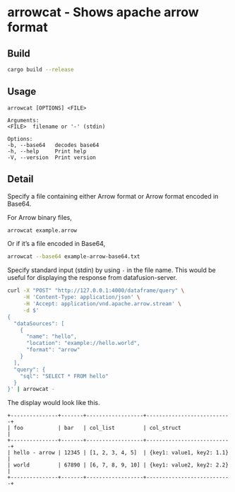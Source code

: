 # arrowcat - Shows apache arrow format

## Build

```sh
cargo build --release
```

## Usage

```
arrowcat [OPTIONS] <FILE>

Arguments:
<FILE>  filename or '-' (stdin)

Options:
-b, --base64   decodes base64
-h, --help     Print help
-V, --version  Print version
```

## Detail

Specify a file containing either Arrow format or Arrow format encoded in Base64.

For Arrow binary files,

```sh
arrowcat example.arrow
```

Or if it’s a file encoded in Base64,

```sh
arrowcat --base64 example-arrow-base64.txt
```

Specify standard input (stdin) by using `-` in the file name. This would be useful for displaying the response from
datafusion-server.

```sh
curl -X "POST" "http://127.0.0.1:4000/dataframe/query" \
     -H 'Content-Type: application/json' \
     -H 'Accept: application/vnd.apache.arrow.stream' \
     -d $'
{
  "dataSources": [
    {
      "name": "hello",
      "location": "example://hello.world",
      "format": "arrow"
    }
  ],
  "query": {
    "sql": "SELECT * FROM hello"
  }
}' | arrowcat -
```

The display would look like this.

```
+---------------+-------+------------------+---------------------------+
| foo           | bar   | col_list         | col_struct                |
+---------------+-------+------------------+---------------------------+
| hello - arrow | 12345 | [1, 2, 3, 4, 5]  | {key1: value1, key2: 1.1} |
| world         | 67890 | [6, 7, 8, 9, 10] | {key1: value2, key2: 2.2} |
+---------------+-------+------------------+---------------------------+
```
